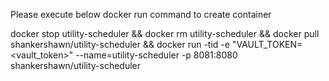 Please execute below docker run command to create container

docker stop utility-scheduler && docker rm utility-scheduler && docker pull shankershawn/utility-scheduler && docker run -tid -e "VAULT_TOKEN=<vault_token>" --name=utility-scheduler -p 8081:8080 shankershawn/utility-scheduler
